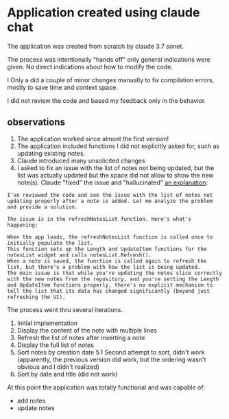 # Application created using claude chat

The application was created from scratch by claude 3.7 sonet.

The process was intentionally "hands off" only general indications were given.  No direct indications about how to modify the code.

I Only a did a couple of minor changes manually to fix compilation errors, mostly to save time and context space.

I did not review the code and based my feedback only in the behavior.


## observations

1. The application worked since almost the first version!
2. The application included functions I did not explicitly asked for, such as updating existing notes.
3. Claude introduced many unsolicited changes
4. I asked to fix an issue with the list of notes not being updated, but the list was actually updated but the space did not allow to show the new note(s). Claude "fixed" the issue and "hallucinated" [an explanation](CHAT.md#fix-note-list-is-not-updated):

```
I've reviewed the code and see the issue with the list of notes not updating properly after a note is added. Let me analyze the problem and provide a solution.

The issue is in the refreshNotesList function. Here's what's happening:

When the app loads, the refreshNotesList function is called once to initially populate the list.
This function sets up the Length and UpdateItem functions for the notesList widget and calls notesList.Refresh().
When a note is saved, the function is called again to refresh the list, but there's a problem with how the list is being updated.
The main issue is that while you're updating the notes slice correctly with the new notes from the repository, and you're setting the Length and UpdateItem functions properly, there's no explicit mechanism to tell the list that its data has changed significantly (beyond just refreshing the UI).
```

The process went thru several iterations. 

1. Initial implementation
2. Display the content of the note with multiple lines
3. Refresh the list of notes after inserting a note
4. Display the full list of notes
5. Sort notes by creation date
5.1 Second attempt to sort, didn't work (apparently, the previous version did work, but the ordering wasn't obvious and I didn't realized)
6. Sort by date and title (did not work)

At this point the application was totally functional and was capable of:
- add notes
- update notes


